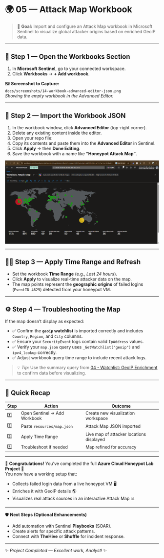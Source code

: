# 🌍 05 — Attack Map Workbook

> 🎯 **Goal:** Import and configure an Attack Map workbook in Microsoft Sentinel to visualize global attacker origins based on enriched GeoIP data.

---

## 🧭 Step 1 — Open the Workbooks Section

1. In **Microsoft Sentinel**, go to your connected workspace.  
2. Click **Workbooks** → **+ Add workbook**.

🖼️ **Screenshot to Capture:**  
`docs/screenshots/14-workbook-advanced-editor-json.png`  
_Showing the empty workbook in the Advanced Editor._

---

## 🧱 Step 2 — Import the Workbook JSON

1. In the workbook window, click **Advanced Editor** (top-right corner).  
2. Delete any existing content inside the editor.  
3. Open your repo file:  
4. Copy its contents and paste them into the **Advanced Editor** in Sentinel.  
5. Click **Apply** → then **Done Editing**.  
6. Save the workbook with a name like **“Honeypot Attack Map”**.

<p align="center">
  <img src="https://github.com/xAHIINX00/honeypot-cloud-lab-azure/blob/21db1a23507c21e472c7356ce3d1af046bf956b4/Attack-Map.png"/>
</p>

---

## 🕵️‍♂️ Step 3 — Apply Time Range and Refresh

- Set the workbook **Time Range** (e.g., *Last 24 hours*).  
- Click **Apply** to visualize real-time attacker data on the map.  
- The map points represent the **geographic origins** of failed logins (`EventID 4625`) detected from your honeypot VM.

---

## ⚙️ Step 4 — Troubleshooting the Map

If the map doesn’t display as expected:

- ✅ Confirm the **`geoip` watchlist** is imported correctly and includes `Country`, `Region`, and `City` columns.  
- ✅ Ensure your `SecurityEvent` logs contain valid `IpAddress` values.  
- ✅ Verify your `map.json` query uses `_GetWatchlist("geoip")` and `ipv4_lookup` correctly.  
- ✅ Adjust workbook query time range to include recent attack logs.

> 💡 *Tip:* Use the summary query from [04 - Watchlist: GeoIP Enrichment](04-watchlist-geoip.md) to confirm data before visualizing.

---

## 🧾 Quick Recap

| Step | Action | Outcome |
|------|--------|----------|
| 1️⃣ | Open Sentinel → Add Workbook | Create new visualization workspace |
| 2️⃣ | Paste `resources/map.json` | Attack Map JSON imported |
| 3️⃣ | Apply Time Range | Live map of attacker locations displayed |
| 4️⃣ | Troubleshoot if needed | Map refined for accuracy |

---

🎉 **Congratulations!**
You’ve completed the full **Azure Cloud Honeypot Lab Project** 🎯  
You now have a working setup that:
- Collects failed login data from a live honeypot VM 🖥️  
- Enriches it with GeoIP details 🌎  
- Visualizes real attack sources in an interactive Attack Map 📊  

---

🛡️ **Next Steps (Optional Enhancements)**
- Add automation with Sentinel **Playbooks** (SOAR).  
- Create alerts for specific attack patterns.  
- Connect with **TheHive** or **Shuffle** for incident response.

---

✨ *Project Completed — Excellent work, Analyst!* ✨


